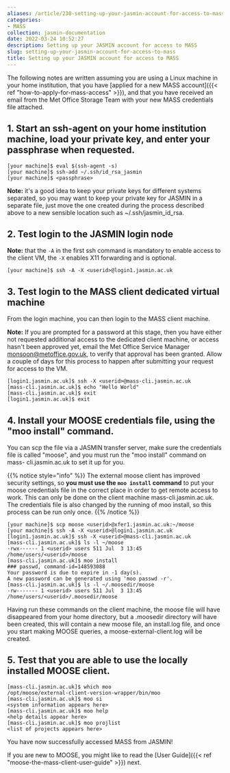 ```yaml
---
aliases: /article/230-setting-up-your-jasmin-account-for-access-to-mass
categories:
- MASS
collection: jasmin-documentation
date: 2022-03-24 10:52:27
description: Setting up your JASMIN account for access to MASS
slug: setting-up-your-jasmin-account-for-access-to-mass
title: Setting up your JASMIN account for access to MASS
---
```


The following notes are written assuming you are using a Linux machine in your
home institution, that you have [applied for a new MASS account]({{< ref "how-to-apply-for-mass-access" >}}), and that you have received an email from the
Met Office Storage Team with your new MASS credentials file attached.

## 1\. Start an ssh-agent on your home institution machine, load your private key, and enter your passphrase when requested.

```
[your machine]$ eval $(ssh-agent -s)
[your machine]$ ssh-add ~/.ssh/id_rsa_jasmin        
[your machine]$ <passphrase>
```

**Note:** it's a good idea to keep your private keys for different systems
separated, so you may want to keep your private key for JASMIN in a separate
file, just move the one created during the process described above to a new
sensible location such as ~/.ssh/jasmin_id_rsa.

## 2\. Test login to the JASMIN login node

**Note:** that the `-A` in the first ssh command is mandatory to enable access
to the client VM, the `-X` enables X11 forwarding and is optional.

```
[your machine]$ ssh -A -X <userid>@login1.jasmin.ac.uk
```

## 3\. Test login to the MASS client dedicated virtual machine

From the login machine, you can then login to the MASS client machine.

**Note:** If you are prompted for a password at this stage, then you have
either not requested additional access to the dedicated client machine, or
access hasn't been approved yet, email the Met Office Service Manager
[monsoon@metoffice.gov.uk](mailto:monsoon@metoffice.gov.uk), to verify that
approval has been granted. Allow a couple of days for this process to happen
after submitting your request for access to the VM.

```
[login1.jasmin.ac.uk]$ ssh -X <userid>@mass-cli.jasmin.ac.uk  
[mass-cli.jasmin.ac.uk]$ echo "Hello World"    
[mass-cli.jasmin.ac.uk]$ exit          
[login1.jasmin.ac.uk]$ exit
```

## 4\. Install your MOOSE credentials file, using the "moo install" command.

You can scp the file via a JASMIN transfer server, make sure the credentials
file is called "moose", and you must run the "moo install" command on mass-
cli.jasmin.ac.uk to set it up for you.

{{% notice style="info" %}}
The external moose client has improved security settings, so **you
must use the `moo install` command** to put your moose credentials file in the
correct place in order to get remote access to work. This can only be done on
the client machine mass-cli.jasmin.ac.uk. The credentials file is also changed
by the running of moo install, so this process can be run only once.
{{% /notice %}}

```
[your machine]$ scp moose <userid>@xfer1.jasmin.ac.uk:~/moose         
[your machine]$ ssh -A -X <userid>@login1.jasmin.ac.uk        
[login1.jasmin.ac.uk]$ ssh -X <userid>@mass-cli.jasmin.ac.uk            
[mass-cli.jasmin.ac.uk]$ ls -l ~/moose  
-rwx------ 1 <userid> users 511 Jul  3 13:45 /home/users/<userid>/moose         
[mass-cli.jasmin.ac.uk]$ moo install  
### passwd, command-id=148593088         
Your password is due to expire in -1 day(s).    
A new password can be generated using 'moo passwd -r'.          
[mass-cli.jasmin.ac.uk]$ ls -l ~/.moosedir/moose  
-rw------- 1 <userid> users 511 Jul  3 13:45 /home/users/<userid>/.moosedir/moose
```

Having run these commands on the client machine, the moose file will have
disappeared from your home directory, but a .moosedir directory will have been
created, this will contain a new moose file, an install.log file, and once you
start making MOOSE queries, a moose-external-client.log will be created.

## 5\. Test that you are able to use the locally installed MOOSE client.
```
[mass-cli.jasmin.ac.uk]$ which moo  
/opt/moose/external-client-version-wrapper/bin/moo   
[mass-cli.jasmin.ac.uk]$ moo si  
<system information appears here>  
[mass-cli.jasmin.ac.uk]$ moo help  
<help details appear here>      
[mass-cli.jasmin.ac.uk]$ moo projlist  
<list of projects appears here>
```

You have now successfully accessed MASS from JASMIN!

If you are new to MOOSE, you might like to read the 
[User Guide]({{< ref "moose-the-mass-client-user-guide" >}}) next.


